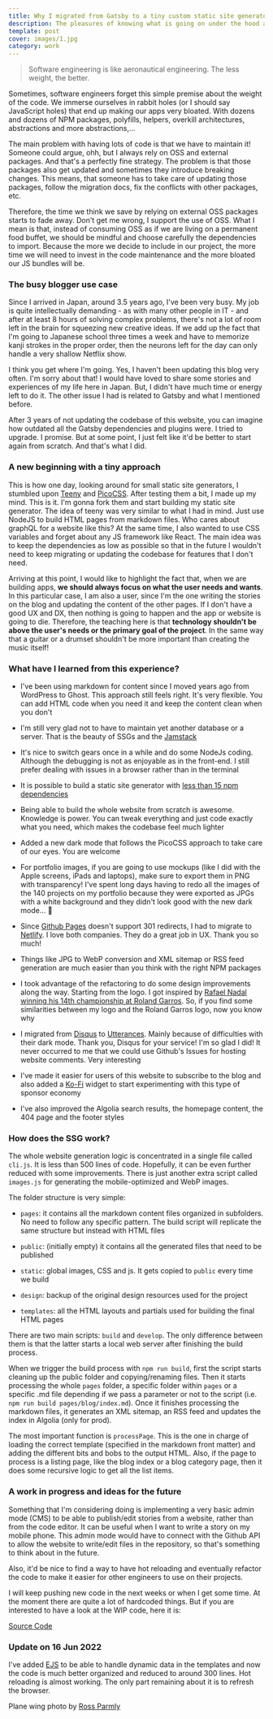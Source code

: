 ```yaml
---
title: Why I migrated from Gatsby to a tiny custom static site generator
description: The pleasures of knowing what is going on under the hood and being able to focus on simplicity and minimalism
template: post
cover: images/1.jpg
category: work
---
```


> Software engineering is like aeronautical engineering. The less weight, the better.

Sometimes, software engineers forget this simple premise about the weight of the code. We immerse ourselves in rabbit holes (or I should say JavaScript holes) that end up making our apps very bloated. With dozens and dozens of NPM packages, polyfills, helpers, overkill architectures, abstractions and more abstractions,...

The main problem with having lots of code is that we have to maintain it! Someone could argue, ohh, but I always rely on OSS and external packages. And that's a perfectly fine strategy. The problem is that those packages also get updated and sometimes they introduce breaking changes. This means, that someone has to take care of updating those packages, follow the migration docs, fix the conflicts with other packages, etc.

Therefore, the time we think we save by relying on external OSS packages starts to fade away. Don't get me wrong, I support the use of OSS. What I mean is that, instead of consuming OSS as if we are living on a permanent food buffet, we should be mindful and choose carefully the dependencies to import. Because the more we decide to include in our project, the more time we will need to invest in the code maintenance and the more bloated our JS bundles will be.

### The busy blogger use case

Since I arrived in Japan, around 3.5 years ago, I've been very busy. My job is quite intellectually demanding - as with many other people in IT - and after at least 8 hours of solving complex problems, there's not a lot of room left in the brain for squeezing new creative ideas. If we add up the fact that I'm going to Japanese school three times a week and have to memorize kanji strokes in the proper order, then the neurons left for the day can only handle a very shallow Netflix show.

I think you get where I'm going. Yes, I haven't been updating this blog very often. I'm sorry about that! I would have loved to share some stories and experiences of my life here in Japan. But, I didn't have much time or energy left to do it. The other issue I had is related to Gatsby and what I mentioned before.

After 3 years of not updating the codebase of this website, you can imagine how outdated all the Gatsby dependencies and plugins were. I tried to upgrade. I promise. But at some point, I just felt like it'd be better to start again from scratch. And that's what I did.

### A new beginning with a tiny approach

This is how one day, looking around for small static site generators, I stumbled upon [Teeny](https://github.com/yakkomajuri/teeny) and [PicoCSS](http://picocss.com/). After testing them a bit, I made up my mind. This is it. I'm gonna fork them and start building my static site generator. The idea of teeny was very similar to what I had in mind. Just use NodeJS to build HTML pages from markdown files. Who cares about graphQL for a website like this? At the same time, I also wanted to use CSS variables and forget about any JS framework like React. The main idea was to keep the dependencies as low as possible so that in the future I wouldn't need to keep migrating or updating the codebase for features that I don't need.

Arriving at this point, I would like to highlight the fact that, when we are building apps, **we should always focus on what the user needs and wants**. In this particular case, I am also a user, since I'm the one writing the stories on the blog and updating the content of the other pages. If I don't have a good UX and DX, then nothing is going to happen and the app or website is going to die. Therefore, the teaching here is that **technology shouldn't be above the user's needs or the primary goal of the project**. In the same way that a guitar or a drumset shouldn't be more important than creating the music itself!

### What have I learned from this experience?

- I've been using markdown for content since I moved years ago from WordPress to Ghost. This approach still feels right. It's very flexible. You can add HTML code when you need it and keep the content clean when you don't

- I'm still very glad not to have to maintain yet another database or a server. That is the beauty of SSGs and the [Jamstack](https://jamstack.org/)

- It's nice to switch gears once in a while and do some NodeJs coding. Although the debugging is not as enjoyable as in the front-end. I still prefer dealing with issues in a browser rather than in the terminal

- It is possible to build a static site generator with [less than 15 npm dependencies](https://github.com/gazpachu/joanmira/blob/main/package.json)

- Being able to build the whole website from scratch is awesome. Knowledge is power. You can tweak everything and just code exactly what you need, which makes the codebase feel much lighter

- Added a new dark mode that follows the PicoCSS approach to take care of our eyes. You are welcome

- For portfolio images, if you are going to use mockups (like I did with the Apple screens, iPads and laptops), make sure to export them in PNG with transparency! I've spent long days having to redo all the images of the 140 projects on my portfolio because they were exported as JPGs with a white background and they didn't look good with the new dark mode... &#129318;

- Since [Github Pages](https://pages.github.com/) doesn't support 301 redirects, I had to migrate to [Netlify](https://netlify.com/). I love both companies. They do a great job in UX. Thank you so much!

- Things like JPG to WebP conversion and XML sitemap or RSS feed generation are much easier than you think with the right NPM packages

- I took advantage of the refactoring to do some design improvements along the way. Starting from the logo. I got inspired by [Rafael Nadal winning his 14th championship at Roland Garros](https://en.wikipedia.org/wiki/Rafael_Nadal#Legacy). So, if you find some similarities between my logo and the Roland Garros logo, now you know why

- I migrated from [Disqus](https://disqus.com/) to [Utterances](https://utteranc.es/). Mainly because of difficulties with their dark mode. Thank you, Disqus for your service! I'm so glad I did! It never occurred to me that we could use Github's Issues for hosting website comments. Very interesting

- I've made it easier for users of this website to subscribe to the blog and also added a [Ko-Fi](https://ko-fi.com) widget to start experimenting with this type of sponsor economy

- I've also improved the Algolia search results, the homepage content, the 404 page and the footer styles

### How does the SSG work?

The whole website generation logic is concentrated in a single file called `cli.js`. It is less than 500 lines of code. Hopefully, it can be even further reduced with some improvements. There is just another extra script called `images.js` for generating the mobile-optimized and WebP images.

The folder structure is very simple:

- `pages`: it contains all the markdown content files organized in subfolders. No need to follow any specific pattern. The build script will replicate the same structure but instead with HTML files

- `public`: (initially empty) it contains all the generated files that need to be published

- `static`: global images, CSS and js. It gets copied to `public` every time we build

- `design`: backup of the original design resources used for the project

- `templates`: all the HTML layouts and partials used for building the final HTML pages

There are two main scripts: `build` and `develop`. The only difference between them is that the latter starts a local web server after finishing the build process.

When we trigger the build process with `npm run build`, first the script starts cleaning up the public folder and copying/renaming files. Then it starts processing the whole `pages` folder, a specific folder within `pages` or a specific .md file depending if we pass a parameter or not to the script (i.e. `npm run build pages/blog/index.md`). Once it finishes processing the markdown files, it generates an XML sitemap, an RSS feed and updates the index in Algolia (only for prod).

The most important function is `processPage`. This is the one in charge of loading the correct template (specified in the markdown front matter) and adding the different bits and bobs to the output HTML. Also, if the page to process is a listing page, like the blog index or a blog category page, then it does some recursive logic to get all the list items.

### A work in progress and ideas for the future

Something that I'm considering doing is implementing a very basic admin mode (CMS) to be able to publish/edit stories from a website, rather than from the code editor. It can be useful when I want to write a story on my mobile phone. This admin mode would have to connect with the Github API to allow the website to write/edit files in the repository, so that's something to think about in the future.

Also, it'd be nice to find a way to have hot reloading and eventually refactor the code to make it easier for other engineers to use on their projects.

I will keep pushing new code in the next weeks or when I get some time. At the moment there are quite a lot of hardcoded things. But if you are interested to have a look at the WIP code, here it is:

<a class="btn github" role="button" href="https://github.com/gazpachu/joanmira" target="_blank">Source Code</a>

### Update on 16 Jun 2022

I've added [EJS](https://ejs.co/) to be able to handle dynamic data in the templates and now the code is much better organized and reduced to around 300 lines. Hot reloading is almost working. The only part remaining about it is to refresh the browser.

Plane wing photo by [Ross Parmly](https://unsplash.com/es/fotos/rf6ywHVkrlY)